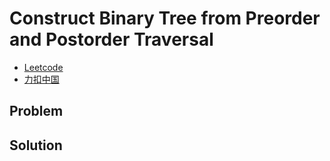 # Construct Binary Tree from Preorder and Postorder Traversal

- [Leetcode](https://leetcode.com/problems/construct-binary-tree-from-preorder-and-postorder-traversal)
- [力扣中国](https://leetcode.cn/problems/construct-binary-tree-from-preorder-and-postorder-traversal)

## Problem

[](desc.md ':include')

## Solution

[](solution.h ':include :type=code cpp')

[](solution.cpp ':include :type=code cpp')
